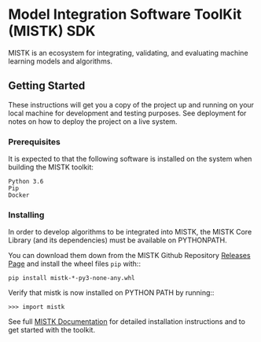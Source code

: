 # Model Integration Software ToolKit (MISTK) SDK
	
MISTK is an ecosystem for integrating, validating, and evaluating machine learning models and algorithms. 

## Getting Started

These instructions will get you a copy of the project up and running on your local machine for development and testing purposes. See deployment for notes on how to deploy the project on a live system.

### Prerequisites

It is expected to that the following software is installed on the system when building the MISTK toolkit:

```
Python 3.6
Pip
Docker
```

### Installing

In order to develop algorithms to be integrated into MISTK, the
MISTK Core Library (and its dependencies) must be available on
PYTHONPATH.

You can download them down from the MISTK Github Repository [Releases Page](https://github.com/mistkml/mistk/releases)
and install the wheel files `pip` with::

    pip install mistk-*-py3-none-any.whl

Verify that mistk is now installed on PYTHON PATH by running::

    >>> import mistk

See full [MISTK Documentation](https://mistkml.github.io/) for detailed installation instructions and to get started with the toolkit.